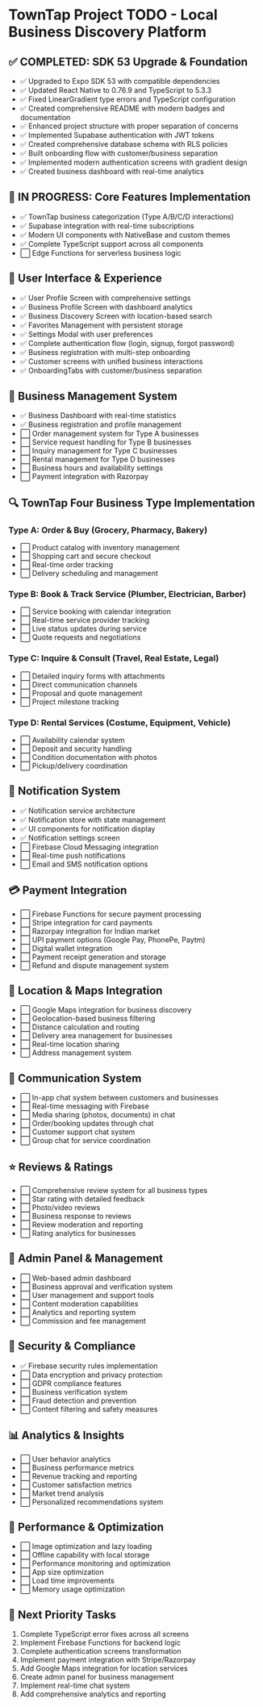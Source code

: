 # TownTap Project TODO - Local Business Discovery Platform

## ✅ COMPLETED: SDK 53 Upgrade & Foundation
- ✅ Upgraded to Expo SDK 53 with compatible dependencies
- ✅ Updated React Native to 0.76.9 and TypeScript to 5.3.3
- ✅ Fixed LinearGradient type errors and TypeScript configuration
- ✅ Created comprehensive README with modern badges and documentation
- ✅ Enhanced project structure with proper separation of concerns
- ✅ Implemented Supabase authentication with JWT tokens
- ✅ Created comprehensive database schema with RLS policies
- ✅ Built onboarding flow with customer/business separation
- ✅ Implemented modern authentication screens with gradient design
- ✅ Created business dashboard with real-time analytics

## 🔄 IN PROGRESS: Core Features Implementation
- ✅ TownTap business categorization (Type A/B/C/D interactions)
- ✅ Supabase integration with real-time subscriptions
- ✅ Modern UI components with NativeBase and custom themes
- ✅ Complete TypeScript support across all components
- ⬜ Edge Functions for serverless business logic

## 📱 User Interface & Experience
- ✅ User Profile Screen with comprehensive settings
- ✅ Business Profile Screen with dashboard analytics
- ✅ Business Discovery Screen with location-based search
- ✅ Favorites Management with persistent storage
- ✅ Settings Modal with user preferences
- ✅ Complete authentication flow (login, signup, forgot password)
- ✅ Business registration with multi-step onboarding
- ✅ Customer screens with unified business interactions
- ✅ OnboardingTabs with customer/business separation

## 🏪 Business Management System
- ✅ Business Dashboard with real-time statistics
- ✅ Business registration and profile management
- ⬜ Order management system for Type A businesses
- ⬜ Service request handling for Type B businesses
- ⬜ Inquiry management for Type C businesses
- ⬜ Rental management for Type D businesses
- ⬜ Business hours and availability settings
- ⬜ Payment integration with Razorpay

## 🔍 TownTap Four Business Type Implementation
### Type A: Order & Buy (Grocery, Pharmacy, Bakery)
- ⬜ Product catalog with inventory management
- ⬜ Shopping cart and secure checkout
- ⬜ Real-time order tracking
- ⬜ Delivery scheduling and management

### Type B: Book & Track Service (Plumber, Electrician, Barber)
- ⬜ Service booking with calendar integration
- ⬜ Real-time service provider tracking
- ⬜ Live status updates during service
- ⬜ Quote requests and negotiations

### Type C: Inquire & Consult (Travel, Real Estate, Legal)
- ⬜ Detailed inquiry forms with attachments
- ⬜ Direct communication channels
- ⬜ Proposal and quote management
- ⬜ Project milestone tracking

### Type D: Rental Services (Costume, Equipment, Vehicle)
- ⬜ Availability calendar system
- ⬜ Deposit and security handling
- ⬜ Condition documentation with photos
- ⬜ Pickup/delivery coordination

## 🔔 Notification System
- ✅ Notification service architecture
- ✅ Notification store with state management
- ✅ UI components for notification display
- ✅ Notification settings screen
- ⬜ Firebase Cloud Messaging integration
- ⬜ Real-time push notifications
- ⬜ Email and SMS notification options

## 💳 Payment Integration
- ⬜ Firebase Functions for secure payment processing
- ⬜ Stripe integration for card payments
- ⬜ Razorpay integration for Indian market
- ⬜ UPI payment options (Google Pay, PhonePe, Paytm)
- ⬜ Digital wallet integration
- ⬜ Payment receipt generation and storage
- ⬜ Refund and dispute management system

## 📍 Location & Maps Integration
- ⬜ Google Maps integration for business discovery
- ⬜ Geolocation-based business filtering
- ⬜ Distance calculation and routing
- ⬜ Delivery area management for businesses
- ⬜ Real-time location sharing
- ⬜ Address management system

## 💬 Communication System
- ⬜ In-app chat system between customers and businesses
- ⬜ Real-time messaging with Firebase
- ⬜ Media sharing (photos, documents) in chat
- ⬜ Order/booking updates through chat
- ⬜ Customer support chat system
- ⬜ Group chat for service coordination

## ⭐ Reviews & Ratings
- ⬜ Comprehensive review system for all business types
- ⬜ Star rating with detailed feedback
- ⬜ Photo/video reviews
- ⬜ Business response to reviews
- ⬜ Review moderation and reporting
- ⬜ Rating analytics for businesses

## 🏪 Admin Panel & Management
- ⬜ Web-based admin dashboard
- ⬜ Business approval and verification system
- ⬜ User management and support tools
- ⬜ Content moderation capabilities
- ⬜ Analytics and reporting system
- ⬜ Commission and fee management

## 🔐 Security & Compliance
- ✅ Firebase security rules implementation
- ⬜ Data encryption and privacy protection
- ⬜ GDPR compliance features
- ⬜ Business verification system
- ⬜ Fraud detection and prevention
- ⬜ Content filtering and safety measures

## 📊 Analytics & Insights
- ⬜ User behavior analytics
- ⬜ Business performance metrics
- ⬜ Revenue tracking and reporting
- ⬜ Customer satisfaction metrics
- ⬜ Market trend analysis
- ⬜ Personalized recommendations system

## 🚀 Performance & Optimization
- ⬜ Image optimization and lazy loading
- ⬜ Offline capability with local storage
- ⬜ Performance monitoring and optimization
- ⬜ App size optimization
- ⬜ Load time improvements
- ⬜ Memory usage optimization

## 🎯 Next Priority Tasks
1. Complete TypeScript error fixes across all screens
2. Implement Firebase Functions for backend logic
3. Complete authentication screens transformation
4. Implement payment integration with Stripe/Razorpay
5. Add Google Maps integration for location services
6. Create admin panel for business management
7. Implement real-time chat system
8. Add comprehensive analytics and reporting